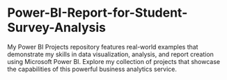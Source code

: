 # Power-BI-Report-for-Student-Survey-Analysis
My Power BI Projects repository features real-world examples that demonstrate my skills in data visualization, analysis, and report creation using Microsoft Power BI. Explore my collection of projects that showcase the capabilities of this powerful business analytics service.
